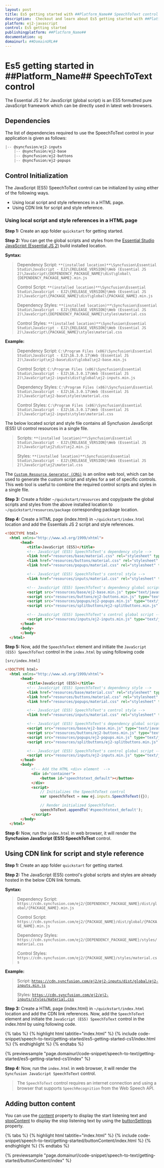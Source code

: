 ```yaml
---
layout: post
title: Es5 getting started with ##Platform_Name## SpeechToText control | Syncfusion
description:  Checkout and learn about Es5 getting started with ##Platform_Name## SpeechToText control of Syncfusion Essential JS 2 and more details.
platform: ej2-javascript
control: Es5 getting started
publishingplatform: ##Platform_Name##
documentation: ug
domainurl: ##DomainURL##
---
```


# Es5 getting started in ##Platform_Name## SpeechToText control

The Essential JS 2 for JavaScript (global script) is an ES5 formatted pure JavaScript framework which can be directly used in latest web browsers.

## Dependencies

The list of dependencies required to use the SpeechToText control in your application is given as follows:

```js
|-- @syncfusion/ej2-inputs
    |-- @syncfusion/ej2-base
    |-- @syncfusion/ej2-buttons
    |-- @syncfusion/ej2-popups
```

## Control Initialization

The JavaScript (ES5) SpeechToText control can be initialized by using either of the following ways.

* Using local script and style references in a HTML page.
* Using CDN link for script and style reference.

### Using local script and style references in a HTML page

**Step 1:** Create an app folder `quickstart` for getting started.

**Step 2:** You can get the global scripts and styles from the [Essential Studio JavaScript (Essential JS 2)](https://www.syncfusion.com/downloads/essential-js2) build installed location.

**Syntax:**
> Dependency Script: `**(installed location)**\Syncfusion\Essential Studio\JavaScript - EJ2\{RELEASE_VERSION}\Web (Essential JS 2)\JavaScript\{DEPENDENCY_PACKAGE_NAME}\dist\global\{DEPENDENCY_PACKAGE_NAME}.min.js`
>
> Control Script: `**(installed location)**\Syncfusion\Essential Studio\JavaScript - EJ2\{RELEASE_VERSION}\Web (Essential JS 2)\JavaScript\{PACKAGE_NAME}\dist\global\{PACKAGE_NAME}.min.js`
>
> Dependency Styles: `**(installed location)**\Syncfusion\Essential Studio\JavaScript - EJ2\{RELEASE_VERSION}\Web (Essential JS 2)\JavaScript\{DEPENDENCY_PACKAGE_NAME}\styles\material.css`
>
> Control Styles: `**(installed location)**\Syncfusion\Essential Studio\JavaScript - EJ2\{RELEASE_VERSION}\Web (Essential JS 2)\JavaScript\{PACKAGE_NAME}\styles\material.css`

**Example:**

> Dependency Script: `C:\Program Files (x86)\Syncfusion\Essential Studio\JavaScript - EJ2\16.3.0.17\Web (Essential JS 2)\JavaScript\ej2-base\dist\global\ej2-base.min.js`
>
> Control Script: `C:\Program Files (x86)\Syncfusion\Essential Studio\JavaScript - EJ2\16.3.0.17\Web (Essential JS 2)\JavaScript\ej2-inputs\dist\global\ej2-inputs.min.js`
>
> Dependency Styles: `C:\Program Files (x86)\Syncfusion\Essential Studio\JavaScript - EJ2\16.3.0.17\Web (Essential JS 2)\JavaScript\ej2-base\styles\material.css`
>
> Control Styles: `C:\Program Files (x86)\Syncfusion\Essential Studio\JavaScript - EJ2\16.3.0.17\Web (Essential JS 2)\JavaScript\ej2-inputs\styles\material.css`

The below located script and style file contains all Syncfusion JavaScript (ES5) UI control resources in a single file.

> Scripts: `**(installed location)**\Syncfusion\Essential Studio\JavaScript - EJ2\{RELEASE_VERSION}\Web (Essential JS 2)\JavaScript\ej2\dist\ej2.min.js`
>
> Styles: `**(installed location)**\Syncfusion\Essential Studio\JavaScript - EJ2\{RELEASE_VERSION}\Web (Essential JS 2)\JavaScript\ej2\material.css`

The [`Custom Resource Generator (CRG)`](https://crg.syncfusion.com/) is an online web tool, which can be used to generate the custom script and styles for a set of specific controls. This web tool is useful to combine the required control scripts and styles in a single file.

**Step 3:** Create a folder `~/quickstart/resources` and copy/paste the global scripts and styles from the above installed location to `~/quickstart/resources/package` corresponding package location.

**Step 4:** Create a HTML page (index.html) in `~/quickstart/index.html` location and add the Essentials JS 2 script and style references.

```html
<!DOCTYPE html>
  <html xmlns="http://www.w3.org/1999/xhtml">
       <head>
          <title>JavaScript (ES5)</title>
          <!-- JavaScript (ES5) SpeechToText's dependency style -->
          <link href="resources/base/material.css" rel="stylesheet" type="text/css"/>
          <link href="resources/buttons/material.css" rel="stylesheet" type="text/css"/>
          <link href="resources/popups/material.css" rel="stylesheet" type="text/css"/>

          <!-- JavaScript (ES5) SpeechToText's control style -->
          <link href="resources/inputs/material.css" rel="stylesheet" type="text/css"/>

          <!-- JavaScript (ES5) SpeechToText's dependency global script -->
          <script src="resources/base/ej2-base.min.js" type="text/javascript"></script>
          <script src="resources/buttons/ej2-buttons.min.js" type="text/javascript"></script>
          <script src="resources/popups/ej2-popups.min.js" type="text/javascript"></script>
          <script src="resources/splitbuttons/ej2-splitbuttons.min.js" type="text/javascript"></script>

          <!-- JavaScript (ES5) SpeechToText's control global script -->
          <script src="resources/inputs/ej2-inputs.min.js" type="text/javascript"></script>
       </head>
       <body>
       </body>
  </html>
```

**Step 5:** Now, add the `SpeechToText` element and initiate the `JavaScript (ES5) SpeechToText` control in the `index.html` by using following code

`[src/index.html]`

```html
<!DOCTYPE html>
  <html xmlns="http://www.w3.org/1999/xhtml">
       <head>
          <title>JavaScript (ES5)</title>
          <!-- JavaScript (ES5) SpeechToText's dependency style -->
          <link href="resources/base/material.css" rel="stylesheet" type="text/css"/>
          <link href="resources/buttons/material.css" rel="stylesheet" type="text/css"/>
          <link href="resources/popups/material.css" rel="stylesheet" type="text/css"/>

          <!-- JavaScript (ES5) SpeechToText's control style -->
          <link href="resources/inputs/material.css" rel="stylesheet" type="text/css"/>

          <!-- JavaScript (ES5) SpeechToText's dependency global script -->
          <script src="resources/base/ej2-base.min.js" type="text/javascript"></script>
          <script src="resources/buttons/ej2-buttons.min.js" type="text/javascript"></script>
          <script src="resources/popups/ej2-popups.min.js" type="text/javascript"></script>
          <script src="resources/splitbuttons/ej2-splitbuttons.min.js" type="text/javascript"></script>

          <!-- JavaScript (ES5) SpeechToText's control global script -->
          <script src="resources/inputs/ej2-inputs.min.js" type="text/javascript"></script>
       </head>
       <body>
            <!-- Add the HTML <div> element  -->
            <div id="container">
                <button id="speechtotext_default"></button>
            </div>
            <script>
                // Initializes the SpeechToText control
                var speechToText = new ej.inputs.SpeechToText({});

                // Render initialized SpeechToText.
                speechToText.appendTo('#speechtotext_default');
            </script>
       </body>
  </html>
```

**Step 6:** Now, run the `index.html` in web browser, it will render the **Syncfusion JavaScript (ES5) SpeechToText** control.

## Using CDN link for script and style reference

**Step 1:** Create an app folder `quickstart` for getting started.

**Step 2:** The JavaScript (ES5) control's global scripts and styles are already hosted in the below CDN link formats.

**Syntax:**
> Dependency Script: `https://cdn.syncfusion.com/ej2/{DEPENDENCY_PACKAGE_NAME}/dist/global/{PACKAGE_NAME}.min.js`
>
> Control Script: `https://cdn.syncfusion.com/ej2/{PACKAGE_NAME}/dist/global/{PACKAGE_NAME}.min.js`
>
> Dependency Styles: `https://cdn.syncfusion.com/ej2/{DEPENDENCY_PACKAGE_NAME}/styles/material.css`
>
> Control Styles: `https://cdn.syncfusion.com/ej2/{PACKAGE_NAME}/styles/material.css`

**Example:**
> Script: [`https://cdn.syncfusion.com/ej2/ej2-inputs/dist/global/ej2-inputs.min.js`](https://cdn.syncfusion.com/ej2/ej2-inputs/dist/global/ej2-inputs.min.js)
>
> Styles: [`https://cdn.syncfusion.com/ej2/ej2-inputs/styles/material.css`](http://cdn.syncfusion.com/ej2/ej2-inputs/styles/material.css)

**Step 3:** Create a HTML page (index.html) in `~/quickstart/index.html` location and add the CDN link references. Now, add the `SpeechToText` element and initiate the `JavaScript (ES5) SpeechToText` control in the index.html by using following code.

{% tabs %}
{% highlight html tabtitle="index.html" %}
{% include code-snippet/speech-to-text/getting-started/es5-getting-started-cs1/index.html %}
{% endhighlight %}
{% endtabs %}

{% previewsample "page.domainurl/code-snippet/speech-to-text/getting-started/es5-getting-started-cs1/index" %}

**Step 4:** Now, run the `index.html` in web browser, it will render the `Syncfusion JavaScript SpeechToText` control.

> The `SpeechToText` control requires an internet connection and using a browser that supports `SpeechRecognition` from the Web Speech API.

## Adding button content

You can use the [content](../api/speech-to-text/buttonSettingsModel/#content) property to display the start listening text and [stopContent](../api/speech-to-text/buttonSettingsModel/#stopContent) to display the stop listening text by using the [buttonSettings](../api/speech-to-text#buttonSettings) property.

{% tabs %}
{% highlight html tabtitle="index.html" %}
{% include code-snippet/speech-to-text/getting-started/buttonContent/index.html %}
{% endhighlight %}
{% endtabs %}

{% previewsample "page.domainurl/code-snippet/speech-to-text/getting-started/buttonContent/index" %}

